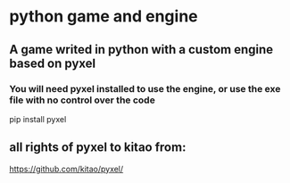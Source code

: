# python game and engine
## A game writed in python with a custom engine based on pyxel
### You will need pyxel installed to use the engine, or use the exe file with no control over the code
 pip install pyxel 
## all rights of pyxel to kitao from:
https://github.com/kitao/pyxel/